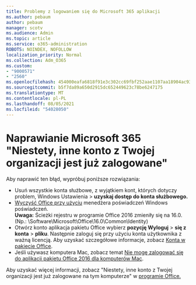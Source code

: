 ```yaml
---
title: Problemy z logowaniem się do Microsoft 365 aplikacji
ms.author: pebaum
author: pebaum
manager: scotv
ms.audience: Admin
ms.topic: article
ms.service: o365-administration
ROBOTS: NOINDEX, NOFOLLOW
localization_priority: Normal
ms.collection: Adm_O365
ms.custom:
- "9000571"
- "2560"
ms.openlocfilehash: 454000eafa6818f91e3c302cc69fbf252aae1107aa18904ac93a4756d4db642b
ms.sourcegitcommit: b5f7da89a650d2915dc652449623c78be6247175
ms.translationtype: MT
ms.contentlocale: pl-PL
ms.lasthandoff: 08/05/2021
ms.locfileid: "54028050"
---
```

# <a name="fixing-the-microsoft-365-apps-sorry-another-account-from-your-organization-is-already-signed-in-message"></a>Naprawianie Microsoft 365 "Niestety, inne konto z Twojej organizacji jest już zalogowane"

Aby naprawić ten błąd, wypróbuj poniższe rozwiązania:

- Usuń wszystkie konta służbowe, z wyjątkiem kont, których dotyczy problem, Windows Ustawienia > **uzyskaj dostęp do konta służbowego.**
- [Wyczyść Office przy użyciu](https://docs.microsoft.com/office/troubleshoot/error-messages/another-account-already-signed-in#step-3-clear-cached-credentials-on-the-computer) menedżera poświadczeń Windows poświadczeń.<br/>
    **Uwaga:** Ścieżki rejestru w programie Office 2016 zmieniły się na 16.0. (Np.: \Software\Microsoft\Office\16.0\Common\Identity\)
- Otwórz konto aplikacja pakietu Office wybierz **pozycję Wyloguj**  >  **się z konta**  >  **pliku**. Następnie zaloguj się przy użyciu konta użytkownika z ważną licencją. Aby uzyskać szczegółowe informacje, zobacz [Konta w pakiecie Office](https://support.office.com/article/accounts-in-office-628ea040-f265-49de-b986-be09c3ebf8a9).
- Jeśli używasz komputera Mac, zobacz temat [Nie mogę zalogować się do aplikacji pakietu Office 2016 dla komputerów Mac](https://docs.microsoft.com/office365/troubleshoot/authentication/sign-in-to-office-2016-for-mac-fail).

Aby uzyskać więcej informacji, zobacz "Niestety, inne konto z Twojej organizacji jest już zalogowane na tym komputerze" w [programie Office.](https://docs.microsoft.com/office/troubleshoot/error-messages/another-account-already-signed-in)